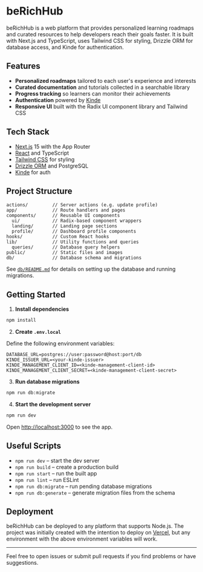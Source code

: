 # beRichHub

beRichHub is a web platform that provides personalized learning roadmaps and curated resources to help developers reach their goals faster. It is built with Next.js and TypeScript, uses Tailwind CSS for styling, Drizzle ORM for database access, and Kinde for authentication.

## Features

- **Personalized roadmaps** tailored to each user's experience and interests
- **Curated documentation** and tutorials collected in a searchable library
- **Progress tracking** so learners can monitor their achievements
- **Authentication** powered by [Kinde](https://kinde.com)
- **Responsive UI** built with the Radix UI component library and Tailwind CSS

## Tech Stack

- [Next.js](https://nextjs.org/) 15 with the App Router
- [React](https://react.dev/) and TypeScript
- [Tailwind CSS](https://tailwindcss.com/) for styling
- [Drizzle ORM](https://orm.drizzle.team/) and PostgreSQL
- [Kinde](https://kinde.com) for auth

## Project Structure

```
actions/         // Server actions (e.g. update profile)
app/             // Route handlers and pages
components/      // Reusable UI components
  ui/            // Radix-based component wrappers
  landing/       // Landing page sections
  profile/       // Dashboard profile components
hooks/           // Custom React hooks
lib/             // Utility functions and queries
  queries/       // Database query helpers
public/          // Static files and images
db/              // Database schema and migrations
```

See [`db/README.md`](db/README.md) for details on setting up the database and running migrations.

## Getting Started

1. **Install dependencies**

```bash
npm install
```

2. **Create `.env.local`**

Define the following environment variables:

```
DATABASE_URL=postgres://user:password@host:port/db
KINDE_ISSUER_URL=<your-kinde-issuer>
KINDE_MANAGEMENT_CLIENT_ID=<kinde-management-client-id>
KINDE_MANAGEMENT_CLIENT_SECRET=<kinde-management-client-secret>
```

3. **Run database migrations**

```bash
npm run db:migrate
```

4. **Start the development server**

```bash
npm run dev
```

Open [http://localhost:3000](http://localhost:3000) to see the app.

## Useful Scripts

- `npm run dev` – start the dev server
- `npm run build` – create a production build
- `npm run start` – run the built app
- `npm run lint` – run ESLint
- `npm run db:migrate` – run pending database migrations
- `npm run db:generate` – generate migration files from the schema

## Deployment

beRichHub can be deployed to any platform that supports Node.js. The project was initially created with the intention to deploy on [Vercel](https://vercel.com/), but any environment with the above environment variables will work.

---

Feel free to open issues or submit pull requests if you find problems or have suggestions.
